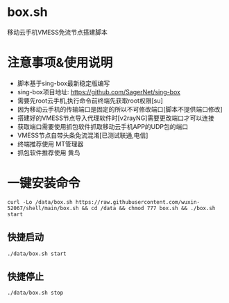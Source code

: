 # box.sh

移动云手机VMESS免流节点搭建脚本

# 注意事项&使用说明

- 脚本基于sing-box最新稳定版编写
- sing-box项目地址: https://github.com/SagerNet/sing-box
- 需要先root云手机,执行命令前终端先获取root权限[su]
- 因为移动云手机的传输端口是固定的所以不可修改端口[脚本不提供端口修改]
- 搭建好的VMESS节点导入代理软件时[v2rayNG]需要更改端口才可以连接
- 获取端口需要使用抓包软件抓取移动云手机APP的UDP包的端口
- VMESS节点自带头条免流混淆[已测试联通,电信]
- 终端推荐使用 MT管理器
- 抓包软件推荐使用 黄鸟

# 一键安装命令

```
curl -Lo /data/box.sh https://raw.githubusercontent.com/wuxin-52067/shell/main/box.sh && cd /data && chmod 777 box.sh && ./box.sh start
```

## 快捷启动
```
./data/box.sh start
```

## 快捷停止
```
./data/box.sh stop
```
